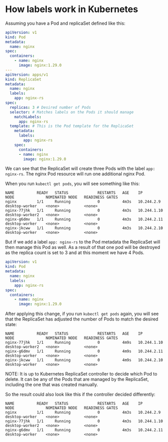 # How labels work in Kubernetes

Assuming you have a Pod and replicaSet defined like this:

```yaml
apiVersion: v1
kind: Pod
metadata:
  name: nginx
spec:
  containers:
    - name: nginx
      image: nginx:1.29.0
---
apiVersion: apps/v1
kind: ReplicaSet
metadata:
  name: nginx
  labels:
    app: nginx-rs
spec:
  replicas: 3 # Desired number of Pods
  selector: # Matches labels on the Pods it should manage
    matchLabels:
      app: nginx-rs
  template: # This is the Pod template for the ReplicaSet
    metadata:
      labels:
        app: nginx-rs
    spec:
      containers:
      - name: nginx
        image: nginx:1.29.0
```

We can see that the ReplicaSet will create three Pods with the label `app: nginx-rs`. The nginx Pod resource will run one additional nginx Pod.

When you run `kubectl get pods`, you will see something like this:

```text
NAME          READY   STATUS             RESTARTS   AGE    IP            NODE              NOMINATED NODE   READINESS GATES
nginx         1/1     Running            0          4m3s   10.244.2.9    desktop-worker    <none>           <none>
nginx-77jhk   1/1     Running            0          4m3s   10.244.1.10   desktop-worker2   <none>           <none>
nginx-g6dmv   1/1     Running            0          4m3s   10.244.2.11   desktop-worker    <none>           <none>
nginx-jkcww   1/1     Running            0          4m3s   10.244.2.10   desktop-worker    <none>           <none>
```

But if we add a label `app: nginx-rs` to the Pod metadata the ReplicaSet will then manage this Pod as well. As a result of that one pod will be destroyed as the replica count is set to 3 and at this moment we have 4 Pods.

```yaml
apiVersion: v1
kind: Pod
metadata:
  name: nginx
  labels:
    app: nginx-rs
spec:
  containers:
    - name: nginx
      image: nginx:1.29.0
```

After applying this change, if you run `kubectl get pods` again, you will see that the ReplicaSet has adjusted the number of Pods to match the desired state:

```text
NAME          READY   STATUS             RESTARTS   AGE    IP            NODE              NOMINATED NODE   READINESS GATES
nginx-77jhk   1/1     Running            0          4m9s   10.244.1.10   desktop-worker2   <none>           <none>
nginx-g6dmv   1/1     Running            0          4m9s   10.244.2.11   desktop-worker    <none>           <none>
nginx-jkcww   1/1     Running            0          4m9s   10.244.2.10   desktop-worker    <none>           <none>
```

NOTE: It is up to Kubernetes ReplicaSet controller to decide which Pod to delete. It can be any of the Pods that are managed by the ReplicaSet, including the one that was created manually.

So the result could also look like this if the controller decided differently:

```text
NAME          READY   STATUS             RESTARTS   AGE    IP            NODE              NOMINATED NODE   READINESS GATES
nginx         1/1     Running            0          4m3s   10.244.2.9    desktop-worker    <none>           <none>
nginx-77jhk   1/1     Running            0          4m3s   10.244.1.10   desktop-worker2   <none>           <none>
nginx-g6dmv   1/1     Running            0          4m3s   10.244.2.11   desktop-worker    <none>           <none>
```
